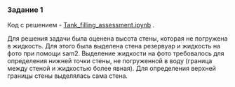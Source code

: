 ### Задание 1
Код с решением - [Tank_filling_assessment.ipynb](https://github.com/VladSmirN/test_task/blob/master/Tank_filling_assessment.ipynb) .

Для решения задачи была оценена высота стены, которая  не погружена в жидкость. Для этого была выделена стена резервуар и жидкость на фото при помощи sam2. Выделение жидкости на фото  требовалось для определения нижней точки стены,  не погруженной в воду (граница между стеной  и жидкостью более явная).  Для определения верхней границы стены выделялась сама стена.
